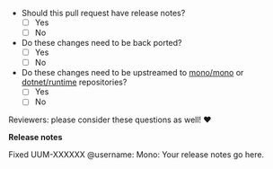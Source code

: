 

<!--
Thank you for your Pull Request!

Here are a few things to think about (see below for more details). Please check each option after the PR is created.
-->

- Should this pull request have release notes?
  - [ ] Yes
  - [ ] No
- Do these changes need to be back ported?
  - [ ] Yes
  - [ ] No
- Do these changes need to be upstreamed to [mono/mono](https://github.com/mono/mono) or [dotnet/runtime](https://github.com/dotnet/runtime) repositories?
  - [ ] Yes
  - [ ] No

Reviewers: please consider these questions as well! :heart:

**Release notes**

Fixed UUM-XXXXXX @username:
Mono: Your release notes go here.

<!-- Most pull requests should have release notes.

Use Internal for release notes that should not be public.

Other options: Changed, Improved, Feature.
-->

<!-- Use this section is the pull request should be back ported.
**Backports**

List the versions of Unity where this change should be back ported here.
-->

<!-- Use this section if the pull request requires other changes in the Unity repository.
**Unity repository changes**

List any Unity repository PRs.
-->